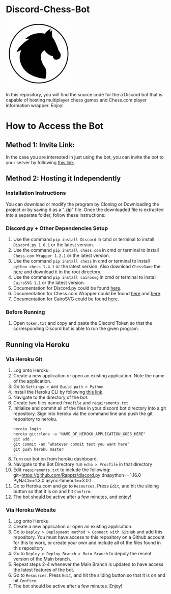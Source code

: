 # Discord-Chess-Bot
![Chess-Bot Logo](/assets/img/chess.png)

In this repository, you will find the source code for the a Discord bot that is capable of hosting multiplayer chess games and Chess.com player information wrapper. Enjoy!

# How to Access the Bot
## Method 1: Invite Link:
In the case you are interested in just using the bot, you can invite the bot to your server by following [this link](https://discord.com/api/oauth2/authorize?client_id=744024313476415540&permissions=8&scope=bot).

## Method 2: Hosting it Independently
### Installation Instructions
You can download or modify the program by Cloning or Downloading the project or by saving it as a ".zip" file.
Once the downloaded file is extracted into a separate folder, follow these instructions:

### Discord.py + Other Dependencies Setup
1. Use the command `pip install Discord` in cmd or terminal to install `Discord.py 1.6.1` or the latest version.
2. Use the command `pip install chess.com` in cmd or terminal to install `Chess.com Wrapper 1.2.1` or the latest version.
3. Use the command `pip install chess` in cmd or terminal to install `python-chess 1.4.1` or the latest version. Also download `ChessGame` the [here](https://github.com/ljordan51/ChessGame) and download it in the root directory.
4. Use the command `pip install cairosvg` in cmd or terminal to install `CairoSVG 1.1` or the latest version.
5. Documentation for Discord.py could be found [here](https://discordpy.readthedocs.io/en/latest/index.html).
6. Documentation for Chess.com Wrapper could be found [here](https://chesscom.readthedocs.io/en/latest/) and [here](https://www.chess.com/news/view/published-data-api).
7. Documentation for CairoSVG could be found [here](https://cairosvg.org/documentation/).

### Before Running
1. Open `token.txt` and copy and paste the Discord Token so that the corresponding Discord bot is able to run the given program.

## Running via Heroku
### Via Heroku Git
1. Log onto Heroku.
2. Create a new application or open an existing application. Note the name of the application.
3. Go to `Settings > Add Build path > Python`
4. Install the Heroku CLI by following [this link](https://devcenter.heroku.com/articles/heroku-cli).
5. Navigate to the directory of the bot.
6. Create two files named `Procfile` and `requirements.txt`
7. Initialize and commit all of the files in your discord bot directory into a git repository. Sign into heroku via the command line and push the git repository to heroku.
    ```git
    heroku login
    heroku git:clone -a "NAME_OF_HEROKU_APPLICATION_GOES_HERE"
    git add .
    git commit -am “whatever commit text you want here”
    git push heroku master
    ```
8. Turn our bot on from heroku dashboard.
9. Navigate to the Bot Directory run `echo > Procfile` in that directory
10. Edit `requirements.txt` to include the following:
git+https://github.com/Rapptz/discord.py
dnspython==1.16.0
PyNaCl==1.3.0
async-timeout==3.0.1
11. Go to Heroku.com and go to `Resources`. Press `Edit`, and hit the sliding button so that it is on and hit `Confirm`.
12. The bot should be active after a few minutes, and enjoy!

### Via Heroku Website
1. Log onto Heroku.
2. Create a new application or open an existing application.
3. Go to `Deploy > Deployment method > Connect with GitHub` and add this repository. You must have access to this repository on a Github account for this to work, or create your own and include all of the files found in this repository.
4. Go to `Deploy > Deploy Branch > Main Branch` to depoly the recent version of the Main branch.
5. Repeat steps 2-4 whenever the Main Branch is updated to have access the latest features of the bot.
6. Go to `Resources`. Press `Edit`, and hit the sliding button so that it is on and hit `Confirm`.
7. The bot should be active after a few minutes. Enjoy!